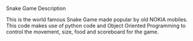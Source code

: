 Snake Game Description

This is the world famous Snake Game made popular by old NOKIA mobiles. This code makes use of python code and Object Oriented Programming to control the movement, size, food and scoreboard for the game.
